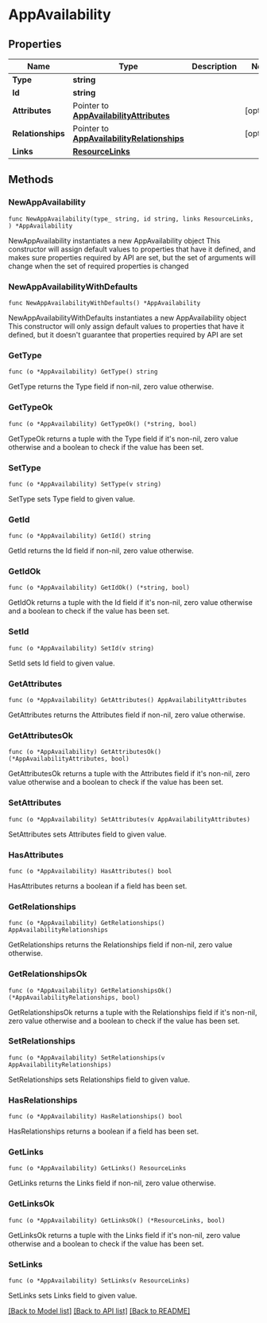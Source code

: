 # AppAvailability

## Properties

Name | Type | Description | Notes
------------ | ------------- | ------------- | -------------
**Type** | **string** |  | 
**Id** | **string** |  | 
**Attributes** | Pointer to [**AppAvailabilityAttributes**](AppAvailabilityAttributes.md) |  | [optional] 
**Relationships** | Pointer to [**AppAvailabilityRelationships**](AppAvailabilityRelationships.md) |  | [optional] 
**Links** | [**ResourceLinks**](ResourceLinks.md) |  | 

## Methods

### NewAppAvailability

`func NewAppAvailability(type_ string, id string, links ResourceLinks, ) *AppAvailability`

NewAppAvailability instantiates a new AppAvailability object
This constructor will assign default values to properties that have it defined,
and makes sure properties required by API are set, but the set of arguments
will change when the set of required properties is changed

### NewAppAvailabilityWithDefaults

`func NewAppAvailabilityWithDefaults() *AppAvailability`

NewAppAvailabilityWithDefaults instantiates a new AppAvailability object
This constructor will only assign default values to properties that have it defined,
but it doesn't guarantee that properties required by API are set

### GetType

`func (o *AppAvailability) GetType() string`

GetType returns the Type field if non-nil, zero value otherwise.

### GetTypeOk

`func (o *AppAvailability) GetTypeOk() (*string, bool)`

GetTypeOk returns a tuple with the Type field if it's non-nil, zero value otherwise
and a boolean to check if the value has been set.

### SetType

`func (o *AppAvailability) SetType(v string)`

SetType sets Type field to given value.


### GetId

`func (o *AppAvailability) GetId() string`

GetId returns the Id field if non-nil, zero value otherwise.

### GetIdOk

`func (o *AppAvailability) GetIdOk() (*string, bool)`

GetIdOk returns a tuple with the Id field if it's non-nil, zero value otherwise
and a boolean to check if the value has been set.

### SetId

`func (o *AppAvailability) SetId(v string)`

SetId sets Id field to given value.


### GetAttributes

`func (o *AppAvailability) GetAttributes() AppAvailabilityAttributes`

GetAttributes returns the Attributes field if non-nil, zero value otherwise.

### GetAttributesOk

`func (o *AppAvailability) GetAttributesOk() (*AppAvailabilityAttributes, bool)`

GetAttributesOk returns a tuple with the Attributes field if it's non-nil, zero value otherwise
and a boolean to check if the value has been set.

### SetAttributes

`func (o *AppAvailability) SetAttributes(v AppAvailabilityAttributes)`

SetAttributes sets Attributes field to given value.

### HasAttributes

`func (o *AppAvailability) HasAttributes() bool`

HasAttributes returns a boolean if a field has been set.

### GetRelationships

`func (o *AppAvailability) GetRelationships() AppAvailabilityRelationships`

GetRelationships returns the Relationships field if non-nil, zero value otherwise.

### GetRelationshipsOk

`func (o *AppAvailability) GetRelationshipsOk() (*AppAvailabilityRelationships, bool)`

GetRelationshipsOk returns a tuple with the Relationships field if it's non-nil, zero value otherwise
and a boolean to check if the value has been set.

### SetRelationships

`func (o *AppAvailability) SetRelationships(v AppAvailabilityRelationships)`

SetRelationships sets Relationships field to given value.

### HasRelationships

`func (o *AppAvailability) HasRelationships() bool`

HasRelationships returns a boolean if a field has been set.

### GetLinks

`func (o *AppAvailability) GetLinks() ResourceLinks`

GetLinks returns the Links field if non-nil, zero value otherwise.

### GetLinksOk

`func (o *AppAvailability) GetLinksOk() (*ResourceLinks, bool)`

GetLinksOk returns a tuple with the Links field if it's non-nil, zero value otherwise
and a boolean to check if the value has been set.

### SetLinks

`func (o *AppAvailability) SetLinks(v ResourceLinks)`

SetLinks sets Links field to given value.



[[Back to Model list]](../README.md#documentation-for-models) [[Back to API list]](../README.md#documentation-for-api-endpoints) [[Back to README]](../README.md)


